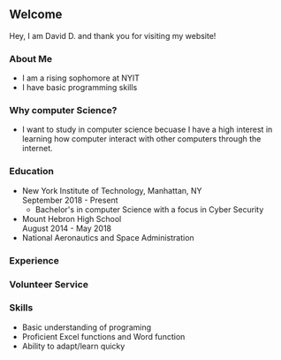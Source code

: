 ## Welcome 

Hey, I am David D. and thank you for visiting my website!

### About Me
* I am a rising sophomore at NYIT 
* I have basic programming skills


### Why computer Science?
 * I want to study in computer science becuase I have a high interest in learning how
 computer interact with other computers through the internet.


### Education
* New York Institute of Technology, Manhattan, NY <br> September 2018 - Present
	* Bachelor's in computer Science with a focus in Cyber Security
* Mount Hebron High School <br> August 2014 - May 2018
* National Aeronautics and Space Administration 

### Experience



### Volunteer Service

### Skills
* Basic understanding of programing 
* Proficient Excel functions and Word function 
* Ability to adapt/learn quicky


